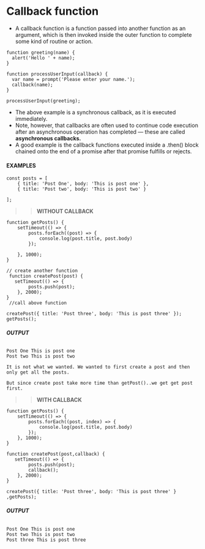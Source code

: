 # Callback function

- A callback function is a function passed into another function as an argument, which is then invoked inside the outer function to complete some kind of routine or action.

```
function greeting(name) {
  alert('Hello ' + name);
}

function processUserInput(callback) {
  var name = prompt('Please enter your name.');
  callback(name);
}

processUserInput(greeting);
```

- The above example is a synchronous callback, as it is executed immediately.
- Note, however, that callbacks are often used to continue code execution after an asynchronous operation has completed — these are called **asynchronous callbacks.**
- A good example is the callback functions executed inside a .then() block chained onto the end of a promise after that promise fulfills or rejects.

#### **EXAMPLES**

```
const posts = [
    { title: 'Post One', body: 'This is post one' },
    { title: 'Post two', body: 'This is post two' }

];
```

> > **WITHOUT CALLBACK**

```
function getPosts() {
    setTimeout(() => {
        posts.forEach((post) => {
            console.log(post.title, post.body)
        });

    }, 1000);
}

// create another function
 function createPost(post) {
   setTimeout(() => {
        posts.push(post);
    }, 2000);
}
 //call above function

createPost({ title: 'Post three', body: 'This is post three' });
getPosts();
```

###### **OUTPUT**

```
Post One This is post one
Post two This is post two
```

```
It is not what we wanted. We wanted to first create a post and then only get all the posts.

But since create post take more time than getPost()..we get get post first.
```

> > **WITH CALLBACK**

```
function getPosts() {
    setTimeout(() => {
        posts.forEach((post, index) => {
            console.log(post.title, post.body)
        });
    }, 1000);
}

function createPost(post,callback) {
   setTimeout(() => {
        posts.push(post);
        callback();
    }, 2000);
}

createPost({ title: 'Post three', body: 'This is post three' } ,getPosts);
```

###### **OUTPUT**

```
Post One This is post one
Post two This is post two
Post three This is post three
```

